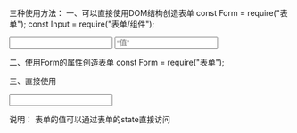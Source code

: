 三种使用方法：
一、可以直接使用DOM结构创造表单
const Form = require("表单");
const Input = require("表单/组件");
<Form>
  <Input type="title" name="模块类型" />
  <Input type="select" options={["a", "b", "c"]} name="类型" placeholder=“值” size="half" />
</Form>

二、使用Form的属性创造表单
const Form = require("表单");
<Form items={[
 {type: "title", name: "模块类型"},
 {type: "select", options: ["a", "b", "c"], name: "类型", placeholder="值", size:"half"}
]} />

三、直接使用

<Input type="text" name="说明" />

说明：
表单的值可以通过表单的state直接访问
